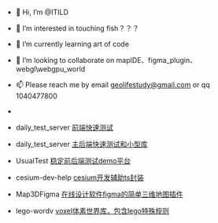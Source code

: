 - 👋 Hi, I’m @ITILD
- 👀 I’m interested in touching fish？？？
- 🌱 I’m currently learning art of code
- 💞️ I’m looking to collaborate on mapIDE、figma_plugin、webgl\webgpu_world 
- 📫 Please reach me by email geolifestudy@gmail.com or qq 1040477800
- 
- daily_test_server  [前端快速测试](https://github.com/ITILD/FTL-web)
- daily_test_server     [主后端快速测试和小型库](https://github.com/ITILD/FTL-server)
- UsualTest   [稳定前后端测试demo平台](https://github.com/ITILD/UsualTest)


- cesium-dev-help  [cesium开发辅助ts封装](https://github.com/geogpu/cesium-dev-help)
- Map3DFigma [在线设计软件figma的简单三维地图插件](https://github.com/WorldReal/Map3DFigma)
- lego-wordv [voxel体素世界库，包含lego特殊规则](https://github.com/WorldReal/Map3DFigma)

